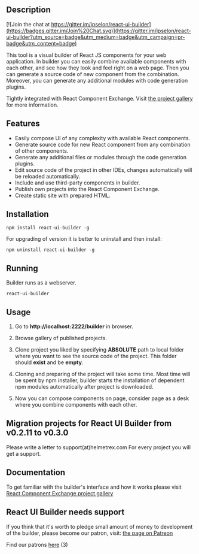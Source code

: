 Description
-----------

[![Join the chat at https://gitter.im/ipselon/react-ui-builder](https://badges.gitter.im/Join%20Chat.svg)](https://gitter.im/ipselon/react-ui-builder?utm_source=badge&utm_medium=badge&utm_campaign=pr-badge&utm_content=badge)

This tool is a visual builder of React JS components for your web application. 
In builder you can easily combine available components with each other, and see how they look and feel right on a web page.
Then you can generate a source code of new component from the combination. 
Moreover, you can generate any additional modules with code generation plugins.
 
Tightly integrated with React Component Exchange. Visit [the project gallery](http://helmetrex.com/Gallery.html) for more information.

Features
--------
* Easily compose UI of any complexity with available React components.
* Generate source code for new React component from any combination of other components.
* Generate any additional files or modules through the code generation plugins.
* Edit source code of the project in other IDEs, changes automatically will be reloaded automatically.
* Include and use third-party components in builder.
* Publish own projects into the React Component Exchange.
* Create static site with prepared HTML.

Installation
------------

    npm install react-ui-builder -g
    
For upgrading of version it is better to uninstall and then install:
 
    npm uninstall react-ui-builder -g


Running
-------

Builder runs as a webserver.

    react-ui-builder

Usage
-----

  1. Go to **http://localhost:2222/builder** in browser. 

  2. Browse gallery of published projects.

  3. Clone project you liked by specifying __ABSOLUTE__ path to local folder where you want to see the source code of the project. This folder should __exist__ and be __empty__.

  4. Cloning and preparing of the project will take some time. 
Most time will be spent by npm installer, builder starts the installation of dependent npm modules automatically after project is downloaded.

  5. Now you can compose components on page, consider page as a desk where you combine components with each other. 


Migration projects for React UI Builder from v0.2.11 to v0.3.0
----------------------------------------------------------
Please write a letter to support(at)helmetrex.com
For every project you will get a support.


Documentation
-------------

To get familiar with the builder's interface and how it works please visit [React Component Exchange project gallery](http://helmetrex.com/Gallery.html)

React UI Builder needs support
------------------------------
If you think that it's worth to pledge small amount of money to development of the builder,
please become our patron, visit: [the page on Patreon](https://www.patreon.com/ipselon?ty=h)

Find our patrons [here](https://github.com/ipselon/react-ui-builder/blob/master/PATRONS.md) (3)

